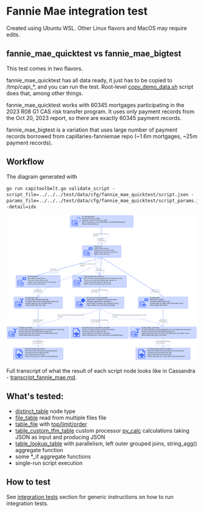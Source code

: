 # Fannie Mae integration test

Created using Ubuntu WSL. Other Linux flavors and MacOS may require edits.

## fannie_mae_quicktest vs fannie_mae_bigtest

This test comes in two flavors. 

fannie_mae_quicktest has all data ready, it just has to be copied to /tmp/capi_*, and you can run the test. Root-level [copy_demo_data.sh](../../../copy_demo_data.sh) script does that, among other things.

fannie_mae_quicktest works with 60345 mortgages participating in the 2023 R08 G1 CAS risk transfer program. It uses only payment records from the Oct 20, 2023 report, so there are exactly 60345 payment records.

fannie_mae_bigtest is a variation that uses large number of payment records borrowed from capillaries-fanniemae repo (~1.6m mortgages, ~25m payment records).

## Workflow

The diagram generated with
```
go run capitoolbelt.go validate_script -script_file=../../../test/data/cfg/fannie_mae_quicktest/script.json -params_file=../../../test/data/cfg/fannie_mae_quicktest/script_params.json -detail=idx
```
![drawing](../../../doc/viz-fanniemae.svg)

Full transcript of what the result of each script node looks like in Cassandra - [transcript_fannie_mae.md](../../../doc/transcript_fannie_mae.md).

## What's tested:

- [distinct_table](../../../doc/glossary.md#distinct_table) node type
- [file_table](../../../doc/glossary.md#file_table) read from multiple files file
- [table_file](../../../doc/glossary.md#table_file) with [top/limit/order](../../../doc/scriptconfig.md#wtop)
- [table_custom_tfm_table](../../../doc/glossary.md#table_custom_tfm_table) custom processor [py_calc](../../../doc/glossary.md#py_calc-processor) calculations taking JSON as input and producing JSON
- [table_lookup_table](../../../doc/glossary.md#table_lookup_table) with parallelism, left outer grouped joins, string_agg() aggregate function
- some *_if aggregate functions
- single-run script execution

## How to test

See [integration tests](../../../doc/testing.md#integration-tests) section for generic instructions on how to run integration tests.